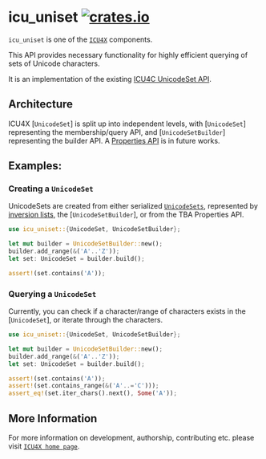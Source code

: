 # icu_uniset [![crates.io](http://meritbadge.herokuapp.com/icu_uniset)](https://crates.io/crates/icu_uniset)

`icu_uniset` is one of the [`ICU4X`] components.

This API provides necessary functionality for highly efficient querying of sets of Unicode characters.

It is an implementation of the existing [ICU4C UnicodeSet API](https://unicode-org.github.io/icu-docs/apidoc/released/icu4c/classicu_1_1UnicodeSet.html).

## Architecture
ICU4X [`UnicodeSet`] is split up into independent levels, with [`UnicodeSet`] representing the membership/query API,
and [`UnicodeSetBuilder`] representing the builder API. A [Properties API](http://userguide.icu-project.org/strings/properties)
is in future works.

## Examples:

### Creating a `UnicodeSet`

UnicodeSets are created from either serialized [`UnicodeSets`](UnicodeSet),
represented by [inversion lists](http://userguide.icu-project.org/strings/properties),
the [`UnicodeSetBuilder`], or from the TBA Properties API.

```rust
use icu_uniset::{UnicodeSet, UnicodeSetBuilder};

let mut builder = UnicodeSetBuilder::new();
builder.add_range(&('A'..'Z'));
let set: UnicodeSet = builder.build();

assert!(set.contains('A'));
```

### Querying a `UnicodeSet`

Currently, you can check if a character/range of characters exists in the [`UnicodeSet`], or iterate through the characters.

```rust
use icu_uniset::{UnicodeSet, UnicodeSetBuilder};

let mut builder = UnicodeSetBuilder::new();
builder.add_range(&('A'..'Z'));
let set: UnicodeSet = builder.build();

assert!(set.contains('A'));
assert!(set.contains_range(&('A'..='C')));
assert_eq!(set.iter_chars().next(), Some('A'));
```

[`ICU4X`]: ../icu/index.html

## More Information

For more information on development, authorship, contributing etc. please visit [`ICU4X home page`](https://github.com/unicode-org/icu4x).

